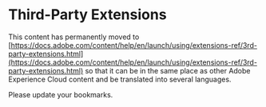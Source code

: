 # Third-Party Extensions

This content has permanently moved to [https://docs.adobe.com/content/help/en/launch/using/extensions-ref/3rd-party-extensions.html](https://docs.adobe.com/content/help/en/launch/using/extensions-ref/3rd-party-extensions.html) so that it can be in the same place as other Adobe Experience Cloud content and be translated into several languages.

Please update your bookmarks.
